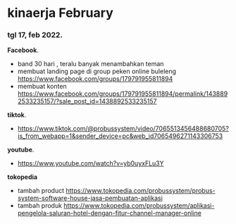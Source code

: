 # kinaerja February


### tgl 17, feb 2022.

**Facebook**.
- band 30 hari , teralu banyak menambahkan teman
- membuat landing page di group peken online buleleng https://www.facebook.com/groups/179791955811894
- membuat konten https://www.facebook.com/groups/179791955811894/permalink/1438892533235157/?sale_post_id=1438892533235157

**tiktok**.
- https://www.tiktok.com/@probussystem/video/7065513456488680705?is_from_webapp=1&sender_device=pc&web_id7065496271143306753

**youtube**.
- https://www.youtube.com/watch?v=yb0uyxFLu3Y

**tokopedia**

- tambah product https://www.tokopedia.com/probussystem/probus-system-software-house-jasa-pembuatan-aplikasi
- tambah produk https://www.tokopedia.com/probussystem/aplikasi-pengelola-saluran-hotel-dengan-fitur-channel-manager-online
